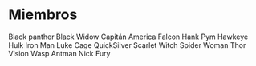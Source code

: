 # Miembros
Black panther
Black Widow
Capitán America
Falcon
Hank Pym
Hawkeye
Hulk
Iron Man
Luke Cage
QuickSilver
Scarlet Witch
Spider Woman
Thor
Vision
Wasp
Antman
Nick Fury